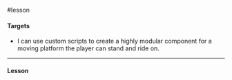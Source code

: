 #lesson 

#### Targets

- I can use custom scripts to create a highly modular component for a moving platform the player can stand and ride on.

---
#### Lesson

